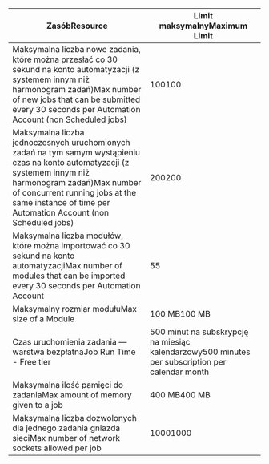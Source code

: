 | <span data-ttu-id="98095-101">Zasób</span><span class="sxs-lookup"><span data-stu-id="98095-101">Resource</span></span> | <span data-ttu-id="98095-102">Limit maksymalny</span><span class="sxs-lookup"><span data-stu-id="98095-102">Maximum Limit</span></span> |
| --- | --- |
| <span data-ttu-id="98095-103">Maksymalna liczba nowe zadania, które można przesłać co 30 sekund na konto automatyzacji (z systemem innym niż harmonogram zadań)</span><span class="sxs-lookup"><span data-stu-id="98095-103">Max number of new jobs that can be submitted every 30 seconds per Automation Account (non Scheduled jobs)</span></span> |<span data-ttu-id="98095-104">100</span><span class="sxs-lookup"><span data-stu-id="98095-104">100</span></span> |
| <span data-ttu-id="98095-105">Maksymalna liczba jednoczesnych uruchomionych zadań na tym samym wystąpieniu czas na konto automatyzacji (z systemem innym niż harmonogram zadań)</span><span class="sxs-lookup"><span data-stu-id="98095-105">Max number of concurrent running jobs at the same instance of time per Automation Account (non Scheduled jobs)</span></span> |<span data-ttu-id="98095-106">200</span><span class="sxs-lookup"><span data-stu-id="98095-106">200</span></span> |
| <span data-ttu-id="98095-107">Maksymalna liczba modułów, które można importować co 30 sekund na konto automatyzacji</span><span class="sxs-lookup"><span data-stu-id="98095-107">Max number of modules that can be imported every 30 seconds per Automation Account</span></span> |<span data-ttu-id="98095-108">5</span><span class="sxs-lookup"><span data-stu-id="98095-108">5</span></span> |
| <span data-ttu-id="98095-109">Maksymalny rozmiar modułu</span><span class="sxs-lookup"><span data-stu-id="98095-109">Max size of a Module</span></span> |<span data-ttu-id="98095-110">100 MB</span><span class="sxs-lookup"><span data-stu-id="98095-110">100 MB</span></span> |
| <span data-ttu-id="98095-111">Czas uruchomienia zadania — warstwa bezpłatna</span><span class="sxs-lookup"><span data-stu-id="98095-111">Job Run Time - Free tier</span></span> |<span data-ttu-id="98095-112">500 minut na subskrypcję na miesiąc kalendarzowy</span><span class="sxs-lookup"><span data-stu-id="98095-112">500 minutes per subscription per calendar month</span></span> |
| <span data-ttu-id="98095-113">Maksymalna ilość pamięci do zadania</span><span class="sxs-lookup"><span data-stu-id="98095-113">Max amount of memory given to a job</span></span> |<span data-ttu-id="98095-114">400 MB</span><span class="sxs-lookup"><span data-stu-id="98095-114">400 MB</span></span> |
| <span data-ttu-id="98095-115">Maksymalna liczba dozwolonych dla jednego zadania gniazda sieci</span><span class="sxs-lookup"><span data-stu-id="98095-115">Max number of network sockets allowed per job</span></span> |<span data-ttu-id="98095-116">1000</span><span class="sxs-lookup"><span data-stu-id="98095-116">1000</span></span> |


